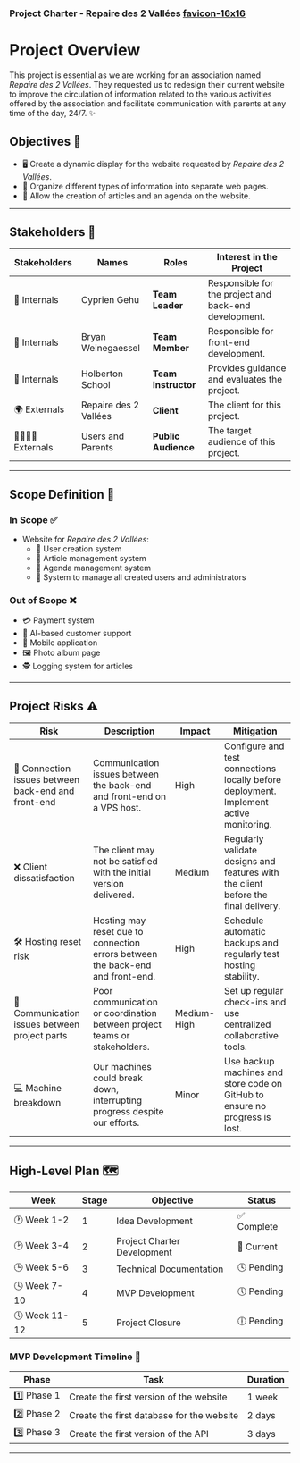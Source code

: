 ### Project Charter - Repaire des 2 Vallées [favicon-16x16](https://github.com/Cyprien-GEHU/Repaires_des_2_vallees/blob/bryan/Stage%201/Documents/Part%201/favicon.ico)

# Project Overview

This project is essential as we are working for an association named *Repaire des 2 Vallées*. They requested us to redesign their current website to improve the circulation of information related to the various activities offered by the association and facilitate communication with parents at any time of the day, 24/7. ✨

## Objectives 🎯
- 🖥️ Create a dynamic display for the website requested by *Repaire des 2 Vallées*.
- 📄 Organize different types of information into separate web pages.
- 📝 Allow the creation of articles and an agenda on the website.

---

## Stakeholders 🤝

| **Stakeholders** | **Names**          | **Roles**                            | **Interest in the Project**                                                  |
|-------------------|--------------------|--------------------------------------|-------------------------------------------------------------------------------|
| 🏢 Internals      | Cyprien Gehu      | **Team Leader**                      | Responsible for the project and back-end development.                        |
| 🏢 Internals      | Bryan Weinegaessel| **Team Member**                      | Responsible for front-end development.                                       |
| 🏢 Internals      | Holberton School  | **Team Instructor**                  | Provides guidance and evaluates the project.                                 |
| 🌍 Externals      | Repaire des 2 Vallées | **Client**                         | The client for this project.                                                 |
| 👨‍👩‍👧‍👦 Externals | Users and Parents | **Public Audience**                  | The target audience of this project.  

---

## Scope Definition 📝

### **In Scope** ✅
- Website for *Repaire des 2 Vallées*:
  - 👤 User creation system
  - 📰 Article management system
  - 📆 Agenda management system
  - 🔧 System to manage all created users and administrators

### **Out of Scope** ❌
- 💳 Payment system
- 🤖 AI-based customer support
- 📱 Mobile application
- 🖼️ Photo album page
- 🕵️ Logging system for articles

---

## Project Risks ⚠️

| **Risk**                                   | **Description**                                                                                | **Impact**   | **Mitigation**                                                                                       |
|--------------------------------------------|------------------------------------------------------------------------------------------------|--------------|-----------------------------------------------------------------------------------------------------|
| 🔄 Connection issues between back-end and front-end | Communication issues between the back-end and front-end on a VPS host.                      | High         | Configure and test connections locally before deployment. Implement active monitoring.             |
| ❌ Client dissatisfaction                     | The client may not be satisfied with the initial version delivered.                        | Medium       | Regularly validate designs and features with the client before the final delivery.                 |
| 🛠️ Hosting reset risk                         | Hosting may reset due to connection errors between the back-end and front-end.             | High         | Schedule automatic backups and regularly test hosting stability.                                   |
| 📢 Communication issues between project parts | Poor communication or coordination between project teams or stakeholders.                  | Medium-High  | Set up regular check-ins and use centralized collaborative tools.                                  |
| 💻 Machine breakdown                          | Our machines could break down, interrupting progress despite our efforts.                  | Minor        | Use backup machines and store code on GitHub to ensure no progress is lost.                        |

---

## High-Level Plan 🗺️

| **Week**   | **Stage**       | **Objective**                  | **Status**   |
|------------|-----------------|---------------------------------|--------------|
| 🕐 Week 1-2   | 1               | Idea Development               | ✅ Complete     |
| 🕑 Week 3-4   | 2               | Project Charter Development    | 🔄 Current      |
| 🕒 Week 5-6   | 3               | Technical Documentation        | 🕓 Pending      |
| 🕓 Week 7-10  | 4               | MVP Development                | 🕔 Pending      |
| 🕔 Week 11-12 | 5               | Project Closure                | 🕕 Pending      |

### MVP Development Timeline 📅

| **Phase** | **Task**                              | **Duration** |
|-----------|---------------------------------------|--------------|
| 1️⃣ Phase 1   | Create the first version of the website | 1 week       |
| 2️⃣ Phase 2   | Create the first database for the website | 2 days       |
| 3️⃣ Phase 3   | Create the first version of the API   | 3 days       |

---
